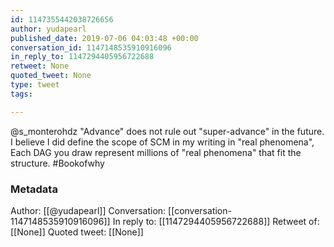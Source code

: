 ```yaml
---
id: 1147355442038726656
author: yudapearl
published_date: 2019-07-06 04:03:48 +00:00
conversation_id: 1147148535910916096
in_reply_to: 1147294405956722688
retweet: None
quoted_tweet: None
type: tweet
tags:

---
```


@s_monterohdz "Advance" does not rule out "super-advance" in the future. I believe I did define the scope of SCM in my writing in "real phenomena", Each DAG you draw represent  millions of "real phenomena" that fit the structure. #Bookofwhy

### Metadata

Author: [[@yudapearl]]
Conversation: [[conversation-1147148535910916096]]
In reply to: [[1147294405956722688]]
Retweet of: [[None]]
Quoted tweet: [[None]]
